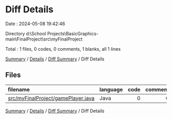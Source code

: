 # Diff Details

Date : 2024-05-08 19:42:46

Directory d:\\School Projects\\BasicGraphics-main\\FinalProject\\src\\myFinalProject

Total : 1 files,  0 codes, 0 comments, 1 blanks, all 1 lines

[Summary](results.md) / [Details](details.md) / [Diff Summary](diff.md) / Diff Details

## Files
| filename | language | code | comment | blank | total |
| :--- | :--- | ---: | ---: | ---: | ---: |
| [src/myFinalProject/gamePlayer.java](/src/myFinalProject/gamePlayer.java) | Java | 0 | 0 | 1 | 1 |

[Summary](results.md) / [Details](details.md) / [Diff Summary](diff.md) / Diff Details